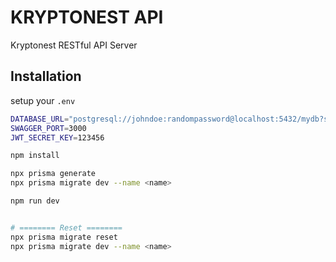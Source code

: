 # KRYPTONEST API
Kryptonest RESTful API Server

## Installation

setup your `.env`
```bash
DATABASE_URL="postgresql://johndoe:randompassword@localhost:5432/mydb?schema=public"
SWAGGER_PORT=3000
JWT_SECRET_KEY=123456
```

```bash
npm install

npx prisma generate
npx prisma migrate dev --name <name>

npm run dev


# ======== Reset ========
npx prisma migrate reset
npx prisma migrate dev --name <name>
```

